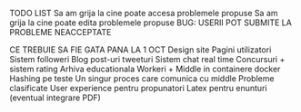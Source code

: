 TODO LIST
Sa am grija la cine poate accesa problemele propuse
Sa am grija la cine poate edita problemele propuse
BUG: USERII POT SUBMITE LA PROBLEME NEACCEPTATE


CE TREBUIE SA FIE GATA PANA LA 1 OCT
Design site
Pagini utilizatori
Sistem followeri
Blog post-uri tweeturi
Sistem chat real time
Concursuri + sistem rating
Arhiva educationala
Workeri + Middle in containere docker
Hashing pe teste
Un singur proces care comunica cu middle
Probleme clasificate
User experience pentru propunatori
Latex pentru enunturi (eventual integrare PDF)


